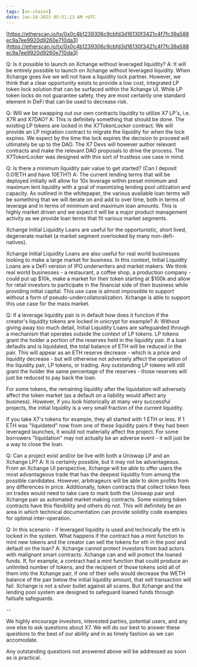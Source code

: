 ```yaml
---
tags: [on-chains]
date: Jan-10-2023 05:51:23 AM +UTC
---
```


[https://etherscan.io/tx/0x0c4b1239306c9cbfd3d16130f3421c4f7fc39a588ec9a7ee9920d9260e710da3](https://etherscan.io/tx/0x0c4b1239306c9cbfd3d16130f3421c4f7fc39a588ec9a7ee9920d9260e710da3)

Q: Is it possible to launch on Xchange without leveraged liquidity?
A: It will be entirely possible to launch on Xchange without leveraged liquidity. When Xchange goes live we will not have a liquidity lock partner. However, we think that a clear opportunity exists to provide a low cost, integrated LP token lock solution that can be surfaced within the Xchange UI. While LP token locks do not guarantee safety, they are most certainly one standard element in DeFi that can be used to decrease risk.

Q: Will we be swapping out our own contracts liquidity to utilize X7 LP's, i.e. X7R and X7DAO?
A: This is definitely something that should be done. The existing LP tokens are locked in the X7TokenLocker contract. We will provide an LP migration contract to migrate the liquidity for when the lock expires. We expect by the time the lock expires the decision to proceed will ultimately be up to the DAO. The X7 Devs will however author relevant contracts and make the relevant DAO proposals to drive the process. The X7TokenLocker was designed with this sort of trustless use case in mind.

Q: Is there a minimum liquidity pair value to get started? (Can I deposit 0.01ETH and have 10ETH?)
A: The current lending terms that will be deployed initially will allow for 10x leverage within preset minimum and maximum lent liquidity with a goal of maximizing lending pool utilization and capacity. As outlined in the whitepaper, the various available loan terms will be something that we will iterate on and add to over time, both in terms of leverage and in terms of minimum and maximum loan amounts. This is highly market driven and we expect it will be a major product management activity as we provide loan terms that fit various market segments.

Xchange Initial Liquidity Loans are useful for the opportunistic, short lived, degenerate market (a market segment overlooked by many non-defi-natives).

Xchange Initial Liquidity Loans are also useful for real world businesses looking to make a large market for business. In this context, Initial Liquidity Loans are a DeFi version of IPO underwriters and market makers. We think real world businesses - a restaurant, a coffee shop, a production company - could put up $10k, make a market for their token starting at $100k and allow for retail investors to participate in the financial side of their business while providing initial capital. This use case is almost impossible to support without a form of pseudo-undercollatoralization. Xchange is able to support this use case for the mass market.

Q: If a leverage liquidity pair is in default how does it function if the creator's liquidity tokens are locked in unicrypt for example?
A: Without giving away too much detail, Initial Liquidity Loans are safeguarded through a mechanism that operates outside the context of LP tokens. LP tokens grant the holder a portion of the reserves held in the liquidity pair. If a loan defaults and is liquidated, the total balance of ETH will be reduced in the pair. This will appear as an ETH reserve decrease - which is a price and liquidity decrease - but will otherwise not adversely affect the operation of the liquidity pair, LP tokens, or trading. Any outstanding LP tokens will still grant the holder the same percentage of the reserves - those reserves will just be reduced to pay back the loan.

For some tokens, the remaining liquidity after the liquidation will adversely affect the token market (as a default on a liability would affect any business). However, if you look historically at many very successful projects, the initial liquidity is a very small fraction of the current liquidity.

If you take X7's tokens for example, they all started with 1 ETH or less. If 1 ETH was "liquidated" now from one of these liquidity pairs if they had been leveraged launches, it would not materially affect the project. For some borrowers "liquidation" may not actually be an adverse event - it will just be a way to close the loan.

Q: Can a project exist and/or be live with both a Uniswap LP and an Xchange LP?
A: It is certainly possible, but it may not be advantageous. From an Xchange UI perspective, Xchange will be able to offer users the most advantageous trade that has the deepest liquidity from among the possible candidates. However, arbitrageurs will be able to skim profits from any differences in price. Additionally, token contracts that collect token fees on trades would need to take care to mark both the Uniswap pair and Xchange pair as automated market making contracts. Some existing token contracts have this flexibility and others do not. This will definitely be an area in which technical documentation can provide solidity code examples for optimal inter-operation.

Q: In this scenario - if leveraged liquidity is used and technically the eth is locked in the system. What happens if the contract has a mint function to mint new tokens and the creator can sell the tokens for eth in the pool and default on the loan?
A: Xchange cannot protect investors from bad actors with malignant smart contracts. Xchange can and will protect the loaned funds. If, for example, a contract had a mint function that could produce an unlimited number of tokens, and the recipient of those tokens sold all of them into the Xchange pair, if one of their sells would decrease the WETH balance of the pair below the initial liquidity amount, that sell transaction will fail. Xchange is not a silver bullet against all scams. But Xchange and the lending pool system are designed to safeguard loaned funds through failsafe safeguards.

--

We highly encourage investors, interested parties, potential users, and any one else to ask questions about X7. We will do our best to answer these questions to the best of our ability and in as timely fashion as we can accomodate.

Any outstanding questions not answered above will be addressed as soon as is practical.
